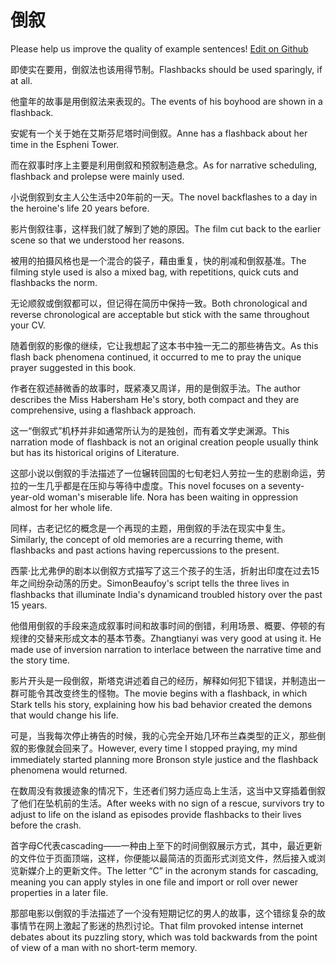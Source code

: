 # 倒叙

Please help us improve the quality of example sentences! [Edit on Github](https://github.com/jiyushe/jiyu-example-sentence-source/blob/main/chinese/daoxu.md)

<p><span class="chinese">即使实在要用，倒叙法也该用得节制。</span><span class="english">Flashbacks should be used sparingly, if at all.</span></p>

<p><span class="chinese">他童年的故事是用倒叙法来表现的。</span><span class="english">The events of his boyhood are shown in a flashback.</span></p>

<p><span class="chinese">安妮有一个关于她在艾斯芬尼塔时间倒叙。</span><span class="english">Anne has a flashback about her time in the Espheni Tower.</span></p>

<p><span class="chinese">而在叙事时序上主要是利用倒叙和预叙制造悬念。</span><span class="english">As for narrative scheduling, flashback and prolepse were mainly used.</span></p>

<p><span class="chinese">小说倒叙到女主人公生活中20年前的一天。</span><span class="english">The novel backflashes to a day in the heroine's life 20 years before.</span></p>

<p><span class="chinese">影片倒叙往事，这样我们就了解到了她的原因。</span><span class="english">The film cut back to the earlier scene so that we understood her reasons.</span></p>

<p><span class="chinese">被用的拍摄风格也是一个混合的袋子，藉由重复，快的削减和倒叙基准。</span><span class="english">The filming style used is also a mixed bag, with repetitions, quick cuts and flashbacks the norm.</span></p>

<p><span class="chinese">无论顺叙或倒叙都可以，但记得在简历中保持一致。</span><span class="english">Both chronological and reverse chronological are acceptable but stick with the same throughout your CV.</span></p>

<p><span class="chinese">随着倒叙的影像的继续，它让我想起了这本书中独一无二的那些祷告文。</span><span class="english">As this flash back phenomena continued, it occurred to me to pray the unique prayer suggested in this book.</span></p>

<p><span class="chinese">作者在叙述赫微香的故事时，既紧凑又周详，用的是倒叙手法。</span><span class="english">The author describes the Miss Habersham He's story, both compact and they are comprehensive, using a flashback approach.</span></p>

<p><span class="chinese">这一“倒叙式”机杼并非如通常所认为的是独创，而有着文学史渊源。</span><span class="english">This narration mode of flashback is not an original creation people usually think but has its historical origins of Literature.</span></p>

<p><span class="chinese">这部小说以倒叙的手法描述了一位辗转回国的七旬老妇人劳拉一生的悲剧命运，劳拉的一生几乎都是在压抑与等待中虚度。</span><span class="english">This novel focuses on a seventy-year-old woman's miserable life. Nora has been waiting in oppression almost for her whole life.</span></p>

<p><span class="chinese">同样，古老记忆的概念是一个再现的主题，用倒叙的手法在现实中复生。</span><span class="english">Similarly, the concept of old memories are a recurring theme, with flashbacks and past actions having repercussions to the present.</span></p>

<p><span class="chinese">西蒙·比尤弗伊的剧本以倒叙方式描写了这三个孩子的生活，折射出印度在过去15年之间纷杂动荡的历史。</span><span class="english">SimonBeaufoy's script tells the three lives in flashbacks that illuminate India's dynamicand troubled history over the past 15 years.</span></p>

<p><span class="chinese">他借用倒叙的手段来造成叙事时间和故事时间的倒错，利用场景、概要、停顿的有规律的交替来形成文本的基本节奏。</span><span class="english">Zhangtianyi was very good at using it. He made use of inversion narration to interlace between the narrative time and the story time.</span></p>

<p><span class="chinese">影片开头是一段倒叙，斯塔克讲述着自己的经历，解释如何犯下错误，并制造出一群可能令其改变终生的怪物。</span><span class="english">The movie begins with a flashback, in which Stark tells his story, explaining how his bad behavior created the demons that would change his life.</span></p>

<p><span class="chinese">可是，当我每次停止祷告的时候，我的心完全开始几环布兰森类型的正义，那些倒叙的影像就会回来了。</span><span class="english">However, every time I stopped praying, my mind immediately started planning more Bronson style justice and the flashback phenomena would returned.</span></p>

<p><span class="chinese">在数周没有救援迹象的情况下，生还者们努力适应岛上生活，这当中又穿插着倒叙了他们在坠机前的生活。</span><span class="english">After weeks with no sign of a rescue, survivors try to adjust to life on the island as episodes provide flashbacks to their lives before the crash.</span></p>

<p><span class="chinese">首字母C代表cascading——一种由上至下的时间倒叙展示方式，其中，最近更新的文件位于页面顶端，这样，你便能以最简洁的页面形式浏览文件，然后接入或浏览新媒介上的更新文件。</span><span class="english">The letter “C” in the acronym stands for cascading, meaning you can apply styles in one file and import or roll over newer properties in a later file.</span></p>

<p><span class="chinese">那部电影以倒叙的手法描述了一个没有短期记忆的男人的故事，这个错综复杂的故事情节在网上激起了影迷的热烈讨论。</span><span class="english">That film provoked intense internet debates about its puzzling story, which was told backwards from the point of view of a man with no short-term memory.</span></p>


